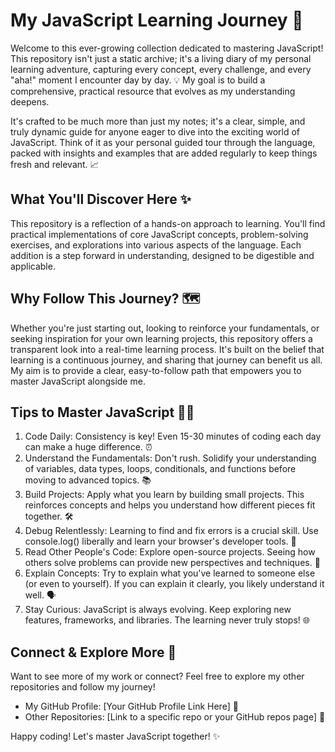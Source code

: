 <h1>My JavaScript Learning Journey 🚀</h1>

<p>Welcome to this ever-growing collection dedicated to mastering JavaScript! This repository isn't just a static archive; it's a living diary of my personal learning adventure, capturing every concept, every challenge, and every "aha!" moment I encounter day by day. 💡 My goal is to build a comprehensive, practical resource that evolves as my understanding deepens. </p>

<p>It's crafted to be much more than just my notes; it's a clear, simple, and truly dynamic guide for anyone eager to dive into the exciting world of JavaScript. Think of it as your personal guided tour through the language, packed with insights and examples that are added regularly to keep things fresh and relevant. 📈</p>

<h2>What You'll Discover Here ✨</h2>
<p>This repository is a reflection of a hands-on approach to learning. You'll find practical implementations of core JavaScript concepts, problem-solving exercises, and explorations into various aspects of the language. Each addition is a step forward in understanding, designed to be digestible and applicable.</p>

<h2>Why Follow This Journey? 🗺️</h2>
<p>Whether you're just starting out, looking to reinforce your fundamentals, or seeking inspiration for your own learning projects, this repository offers a transparent look into a real-time learning process. It's built on the belief that learning is a continuous journey, and sharing that journey can benefit us all. My aim is to provide a clear, easy-to-follow path that empowers you to master JavaScript alongside me.</p>

<h2>Tips to Master JavaScript 🧙‍♂️</h2>
<ol>
<li>Code Daily: Consistency is key! Even 15-30 minutes of coding each day can make a huge difference. ⏰</li>
<li>Understand the Fundamentals: Don't rush. Solidify your understanding of variables, data types, loops, conditionals, and functions before moving to advanced topics. 📚</li>
<li>Build Projects: Apply what you learn by building small projects. This reinforces concepts and helps you understand how different pieces fit together. 🛠️</li>
<li>Debug Relentlessly: Learning to find and fix errors is a crucial skill. Use console.log() liberally and learn your browser's developer tools. 🐛</li>
<li>Read Other People's Code: Explore open-source projects. Seeing how others solve problems can provide new perspectives and techniques. 📖</li>
<li>Explain Concepts: Try to explain what you've learned to someone else (or even to yourself). If you can explain it clearly, you likely understand it well. 🗣️</li>
<li>Stay Curious: JavaScript is always evolving. Keep exploring new features, frameworks, and libraries. The learning never truly stops! 🌐</li>
</ol>

<h2>Connect & Explore More 🔗</h2>
<p>Want to see more of my work or connect? Feel free to explore my other repositories and follow my journey!</p>
<ul>
<li>My GitHub Profile: [Your GitHub Profile Link Here] 👤</li>
<li>Other Repositories: [Link to a specific repo or your GitHub repos page] 📂</li>
</ul>

<p>Happy coding! Let's master JavaScript together! ✨</p>
